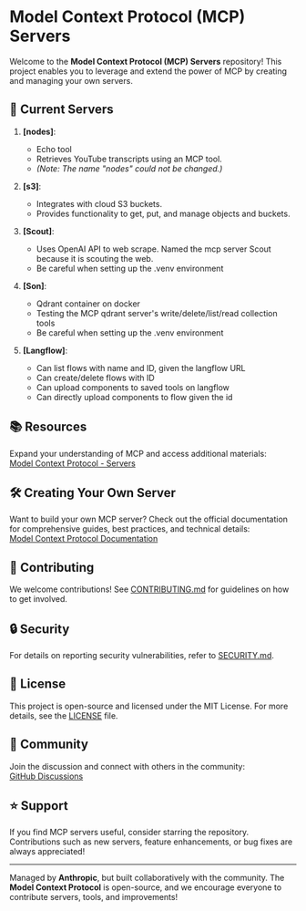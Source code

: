 # Model Context Protocol (MCP) Servers

Welcome to the **Model Context Protocol (MCP) Servers** repository! This project enables you to leverage and extend the power of MCP by creating and managing your own servers.

## 🚀 Current Servers

1. **[nodes]**: 
   - Echo tool
   - Retrieves YouTube transcripts using an MCP tool.
   - *(Note: The name "nodes" could not be changed.)*

2. **[s3]**: 
   - Integrates with cloud S3 buckets.
   - Provides functionality to get, put, and manage objects and buckets.

3. **[Scout]**: 
   - Uses OpenAI API to web scrape. Named the mcp server Scout because it is scouting the web.
   - Be careful when setting up the .venv environment

4. **[Son]**: 
   - Qdrant container on docker 
   - Testing the MCP qdrant server's write/delete/list/read collection tools
   - Be careful when setting up the .venv environment

4. **[Langflow]**: 
   - Can list flows with name and ID, given the langflow URL
   - Can create/delete flows with ID
   - Can upload components to saved tools on langflow
   - Can directly upload components to flow given the id
   
## 📚 Resources

Expand your understanding of MCP and access additional materials:  
[Model Context Protocol - Servers](https://github.com/modelcontextprotocol/servers/tree/main)

## 🛠️ Creating Your Own Server

Want to build your own MCP server? Check out the official documentation for comprehensive guides, best practices, and technical details:  
[Model Context Protocol Documentation](https://modelcontextprotocol.io/introduction)

## 🤝 Contributing

We welcome contributions! See [CONTRIBUTING.md](CONTRIBUTING.md) for guidelines on how to get involved.

## 🔒 Security

For details on reporting security vulnerabilities, refer to [SECURITY.md](SECURITY.md).

## 📜 License

This project is open-source and licensed under the MIT License. For more details, see the [LICENSE](LICENSE) file.

## 💬 Community

Join the discussion and connect with others in the community:  
[GitHub Discussions](https://github.com/orgs/modelcontextprotocol/discussions)

## ⭐ Support

If you find MCP servers useful, consider starring the repository. Contributions such as new servers, feature enhancements, or bug fixes are always appreciated!

---

Managed by **Anthropic**, but built collaboratively with the community. The **Model Context Protocol** is open-source, and we encourage everyone to contribute servers, tools, and improvements!
